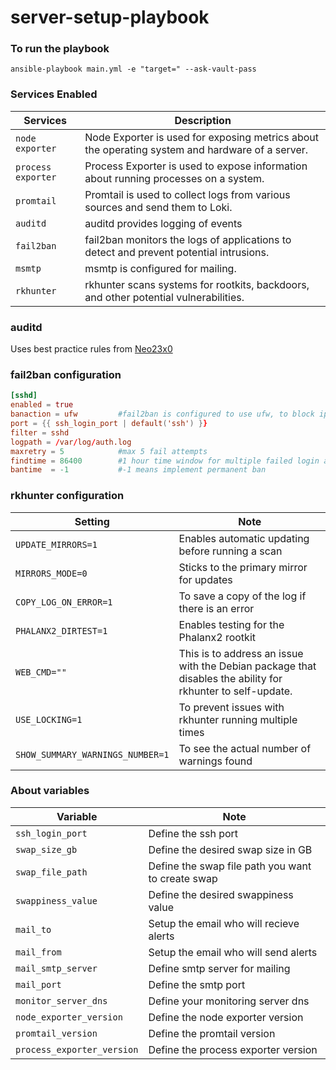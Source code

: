 # server-setup-playbook

### To run the playbook

```
ansible-playbook main.yml -e "target=" --ask-vault-pass
```

### Services Enabled

| Services           | Description                                                                                     |
|--------------------|-------------------------------------------------------------------------------------------------|
| `node exporter`    | Node Exporter is used for exposing metrics about the operating system and hardware of a server. |
| `process exporter` | Process Exporter is used to expose information about running processes on a system.             |
| `promtail`         | Promtail is used to collect logs from various sources and send them to Loki.                    |
| `auditd`           | auditd provides logging of events                                                               |
| `fail2ban`         | fail2ban monitors the logs of applications to detect and prevent potential intrusions.          |
| `msmtp`            | msmtp is configured for mailing.                                                                |
| `rkhunter`         | rkhunter scans systems for rootkits, backdoors, and other potential vulnerabilities.            |

### auditd

Uses best practice rules from [Neo23x0](https://github.com/Neo23x0)

### fail2ban configuration

```toml
[sshd]
enabled = true
banaction = ufw         #fail2ban is configured to use ufw, to block ip address
port = {{ ssh_login_port | default('ssh') }}
filter = sshd
logpath = /var/log/auth.log
maxretry = 5            #max 5 fail attempts
findtime = 86400        #1 hour time window for multiple failed login attempts 
bantime  = -1           #-1 means implement permanent ban
```

### rkhunter configuration

| Setting                          | Note                                                                                                       |
|----------------------------------|------------------------------------------------------------------------------------------------------------|
| `UPDATE_MIRRORS=1`               | Enables automatic updating before running a scan                                                           |
| `MIRRORS_MODE=0`                 | Sticks to the primary mirror for updates                                                                   |
| `COPY_LOG_ON_ERROR=1`            | To save a copy of the log if there is an error                                                             |
| `PHALANX2_DIRTEST=1`             | Enables testing for the Phalanx2 rootkit                                                                   |
| `WEB_CMD=""`                     | This is to address an issue with the Debian package that disables the ability for rkhunter to self-update. |
| `USE_LOCKING=1`                  | To prevent issues with rkhunter running multiple times                                                     |
| `SHOW_SUMMARY_WARNINGS_NUMBER=1` | To see the actual number of warnings found                                                                 |

### About variables

| Variable                   | Note                                              |
|----------------------------|---------------------------------------------------|
| `ssh_login_port`           | Define the ssh port                               |
| `swap_size_gb`             | Define the desired swap size in GB                |
| `swap_file_path`           | Define the swap file path you want to create swap |
| `swappiness_value`         | Define the desired swappiness value               |
| `mail_to`                  | Setup the email who will recieve alerts           |
| `mail_from`                | Setup the email who will send alerts              |
| `mail_smtp_server`         | Define smtp server for mailing                    |
| `mail_port`                | Define the smtp port                              |
| `monitor_server_dns`       | Define your monitoring server dns                 |
| `node_exporter_version`    | Define the node exporter version                  |
| `promtail_version`         | Define the promtail version                       |
| `process_exporter_version` | Define the process exporter version               |

